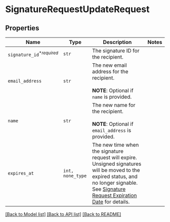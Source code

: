 # SignatureRequestUpdateRequest



## Properties

| Name | Type | Description | Notes |
| ---- | ---- | ----------- | ----- |
| `signature_id`<sup>*_required_</sup> | ```str``` |  The signature ID for the recipient.  |  |
| `email_address` | ```str``` |  The new email address for the recipient.<br><br>**NOTE**: Optional if `name` is provided.  |  |
| `name` | ```str``` |  The new name for the recipient.<br><br>**NOTE**: Optional if `email_address` is provided.  |  |
| `expires_at` | ```int, none_type``` |  The new time when the signature request will expire. Unsigned signatures will be moved to the expired status, and no longer signable. See [Signature Request Expiration Date](https://developers.hellosign.com/docs/signature-request/expiration/) for details.  |  |


[[Back to Model list]](../README.md#documentation-for-models) [[Back to API list]](../README.md#documentation-for-api-endpoints) [[Back to README]](../README.md)


